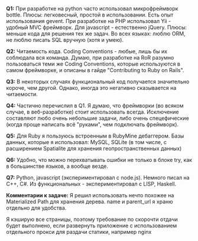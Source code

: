 **Q1:** При разработке на python часто использовал микрофреймворк bottle. Плюсы: легковесный, простой в использовании.
Есть опыт использования gevent.
При разработке на PHP использовал Yii - удобный MVC фреймворк.
Для javascript - естественно jQuery. Плюсы: меньше кода для решения тех же задач.
Во всех языках: люблю ORM, не люблю писать SQL вручную (хотя и умею).

**Q2:** Читаемость кода.
Coding Conventions - любые, лишь бы их соблюдала вся команда.
Думаю, при разработке на RoR разумно пользоваться теми же Coding Conventions, которые используются в самом фреймворке, и описаны в гайде "Contributing to Ruby on Rails".

**Q3:** В некоторых случаях функциональный код получается значительно короче, чем другой. Однако, иногда это негативно сказывается на читаемости.

**Q4:** Частично перечислил в Q1. Я думаю, что фреймворки (во всяком случае, в веб-разработке) стоит использовать всегда.
Исключение составляют любо очень небольшие задачи, либо очень спецефические (когда проще написать всё "руками", чем подключать фреймворк).

**Q5:** Для Ruby я пользуюсь встроенным в RubyMine дебаггером.
Базы данных, которые я использовал: MySQL, SQLite (в том числе, с расширением Spatialite для хранения геопространственных данных)

**Q6:** Удобно, что можно перехватывать ошибки не только в блоке try, как в большинстве языков, а вообще везде.

**Q7:** Python, javascript (экспериментировал с node.js). Немного писал на C++, C#. Из функциональных - экспериментировал c LISP, Haskell.


**Комментарии к задаче:**
Я решил использовать нечто похожее на Materialized Path для хранения дерева.
name и parent_url я храню отдельно для удобства.

Я кэширую все страницы, поэтому требование по скорочти отдачи будет выполнено, если развернуть приложение с использованием отдельного прокси для раздачи статики, например nginx